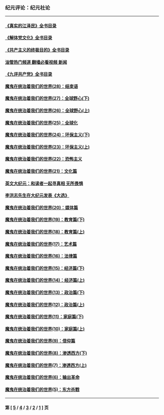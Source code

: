### 纪元评论：纪元社论
---
#### [《真实的江泽民》全书目录](../../pages/nsc422/n13721399.md?08150330) 
#### [《解体党文化》全书目录](../../pages/nsc422/n13721157.md?08150330) 
#### [《共产主义的终极目的》全书目录](../../pages/nsc422/n13721048.md?08150330) 
#### [油管热门频道 翻墙必看视频 新闻](ok?08150330)
#### [《九评共产党》全书目录](../../pages/nsc422/n13708085.md?08150330) 
#### [魔鬼在统治着我们的世界(28)：结束语](../../pages/nsc422/n10936246.md?08150330) 
#### [魔鬼在统治着我们的世界(27)：全球野心(下)](../../pages/nsc422/n10928319.md?08150330) 
#### [魔鬼在统治着我们的世界(26)：全球野心(上)](../../pages/nsc422/n10900318.md?08150330) 
#### [魔鬼在统治着我们的世界(25)：全球化](../../pages/nsc422/n10788205.md?08150330) 
#### [魔鬼在统治着我们的世界(24)：环保主义(下)](../../pages/nsc422/n10695307.md?08150330) 
#### [魔鬼在统治着我们的世界(23)：环保主义(上)](../../pages/nsc422/n10688613.md?08150330) 
#### [魔鬼在统治着我们的世界(22)：恐怖主义](../../pages/nsc422/n10614727.md?08150330) 
#### [魔鬼在统治着我们的世界(21)：文化篇](../../pages/nsc422/n10597706.md?08150330) 
#### [英文大纪元：和读者一起寻真相 无所畏惧](../../pages/nsc422/n12542027.md?08150330) 
#### [李洪志先生在大纪元发表《大选》](../../pages/nsc422/n12534746.md?08150330) 
#### [魔鬼在统治着我们的世界(20)：媒体篇](../../pages/nsc422/n10586579.md?08150330) 
#### [魔鬼在统治着我们的世界(19)：教育篇(下)](../../pages/nsc422/n10564808.md?08150330) 
#### [魔鬼在统治着我们的世界(18)：教育篇(上)](../../pages/nsc422/n10526970.md?08150330) 
#### [魔鬼在统治着我们的世界(17)：艺术篇](../../pages/nsc422/n10499093.md?08150330) 
#### [魔鬼在统治着我们的世界(16)：法律篇](../../pages/nsc422/n10485969.md?08150330) 
#### [魔鬼在统治着我们的世界(15)：经济篇(下)](../../pages/nsc422/n10469975.md?08150330) 
#### [魔鬼在统治着我们的世界(14)：经济篇(上)](../../pages/nsc422/n10457370.md?08150330) 
#### [魔鬼在统治着我们的世界(13)：政治篇(下)](../../pages/nsc422/n10448270.md?08150330) 
#### [魔鬼在统治着我们的世界(12)：政治篇(上)](../../pages/nsc422/n10444576.md?08150330) 
#### [魔鬼在统治着我们的世界(11)：家庭篇(下)](../../pages/nsc422/n10440961.md?08150330) 
#### [魔鬼在统治着我们的世界(10)：家庭篇(上)](../../pages/nsc422/n10435448.md?08150330) 
#### [魔鬼在统治着我们的世界(9)：信仰篇](../../pages/nsc422/n10432159.md?08150330) 
#### [魔鬼在统治着我们的世界(8)：渗透西方(下)](../../pages/nsc422/n10429603.md?08150330) 
#### [魔鬼在统治着我们的世界(7)：渗透西方(上)](../../pages/nsc422/n10426013.md?08150330) 
#### [魔鬼在统治着我们的世界(6)：输出革命](../../pages/nsc422/n10421536.md?08150330) 
#### [魔鬼在统治着我们的世界(5)：东方杀戮](../../pages/nsc422/n10417707.md?08150330) 

---
#### 第 [ [5](./5.md?08150330) / [4](./4.md?08150330) / [3](./3.md?08150330) / [2](./2.md?08150330) / [1](./1.md?08150330) ] 页
